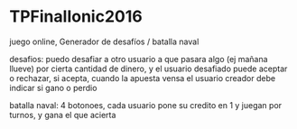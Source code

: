 # TPFinalIonic2016
juego online, Generador de desafíos / batalla naval

desafios: puedo desafiar a otro usuario a que pasara algo (ej mañana llueve) por cierta cantidad de dinero, y el usuario desafiado puede aceptar o rechazar, si acepta, cuando la apuesta vensa el usuario creador debe indicar si gano o perdio

batalla naval: 4 botonoes, cada usuario pone su credito en 1 y juegan por turnos, y gana el que acierta
